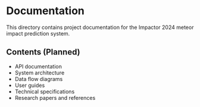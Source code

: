 # Documentation

This directory contains project documentation for the Impactor 2024 meteor impact prediction system.

## Contents (Planned)
- API documentation
- System architecture
- Data flow diagrams
- User guides
- Technical specifications
- Research papers and references